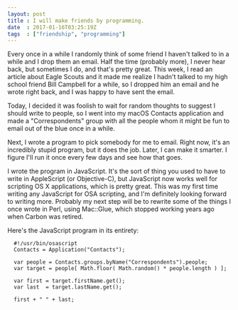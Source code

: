 ```yaml
---
layout: post
title : I will make friends by programming.
date  : 2017-01-16T03:25:19Z
tags  : ["friendship", "programming"]
---
```

Every once in a while I randomly think of some friend I haven't talked to in a
while and I drop them an email.  Half the time (probably more), I never hear
back, but sometimes I do, and that's pretty great.  This week, I read an
article about Eagle Scouts and it made me realize I hadn't talked to my high
school friend Bill Campbell for a while, so I dropped him an email and he wrote
right back, and I was happy to have sent the email.

Today, I decided it was foolish to wait for random thoughts to suggest I should
write to people, so I went into my macOS Contacts application and made a
"Correspondents" group with all the people whom it might be fun to email out of
the blue once in a while.

Next, I wrote a program to pick somebody for me to email.  Right now, it's an
incredibly stupid program, but it does the job.  Later, I can make it smarter.
I figure I'll run it once every few days and see how that goes.

I wrote the program in JavaScript.  It's the sort of thing you used to have to
write in AppleScript (or Objective-C), but JavaScript now works well for
scripting OS X applications, which is pretty great.  This was my first time
writing any JavaScript for OSA scripting, and I'm definitely looking forward to
writing more.  Probably my next step will be to rewrite some of the things I
once wrote in Perl, using Mac::Glue, which stopped working years ago when
Carbon was retired.

Here's the JavaScript program in its entirety:

      #!/usr/bin/osascript
      Contacts = Application("Contacts");

      var people = Contacts.groups.byName("Correspondents").people;
      var target = people[ Math.floor( Math.random() * people.length ) ];

      var first = target.firstName.get();
      var last  = target.lastName.get();

      first + " " + last;

